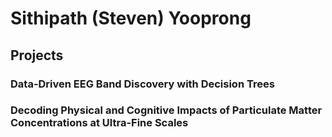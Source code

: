 # Sithipath (Steven) Yooprong

## Projects
### Data-Driven EEG Band Discovery with Decision Trees


### Decoding Physical and Cognitive Impacts of Particulate Matter Concentrations at Ultra-Fine Scales

